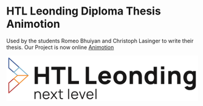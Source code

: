 # HTL Leonding Diploma Thesis Animotion

Used by the students Romeo Bhuiyan and Christoph Lasinger to write their thesis.
Our Project is now online [Animotion](https://animotion.live/)

![HTBLA Leonding](titlepage/htlleondinglogo.png)
